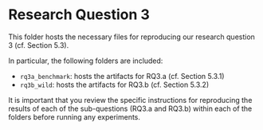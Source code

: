 # Research Question 3

This folder hosts the necessary files for reproducing our research question 3 (cf. Section 5.3). 

In particular, the following folders are included:

- `rq3a_benchmark`: hosts the artifacts for RQ3.a (cf. Section 5.3.1)
- `rq3b_wild`: hosts the artifacts for RQ3.b (cf. Section 5.3.2)

It is important that you review the specific instructions for reproducing the results of each of the sub-questions (RQ3.a and RQ3.b) within each of the folders before running any experiments.
